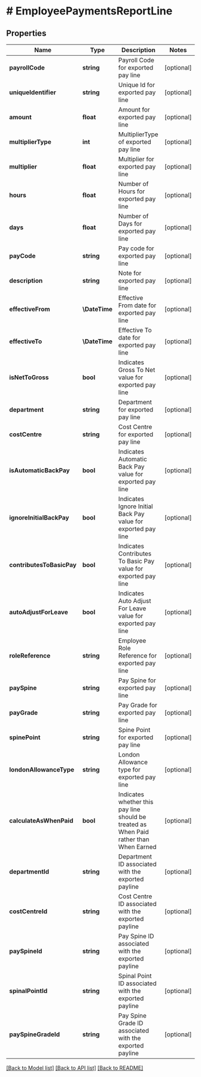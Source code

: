 # # EmployeePaymentsReportLine

## Properties

Name | Type | Description | Notes
------------ | ------------- | ------------- | -------------
**payrollCode** | **string** | Payroll Code for exported pay line | [optional]
**uniqueIdentifier** | **string** | Unique Id for exported pay line | [optional]
**amount** | **float** | Amount for exported pay line | [optional]
**multiplierType** | **int** | MultiplierType of exported pay line | [optional]
**multiplier** | **float** | Multiplier for exported pay line | [optional]
**hours** | **float** | Number of Hours for exported pay line | [optional]
**days** | **float** | Number of Days for exported pay line | [optional]
**payCode** | **string** | Pay code for exported pay line | [optional]
**description** | **string** | Note for exported pay line | [optional]
**effectiveFrom** | **\DateTime** | Effective From date for exported pay line | [optional]
**effectiveTo** | **\DateTime** | Effective To date for exported pay line | [optional]
**isNetToGross** | **bool** | Indicates Gross To Net value for exported pay line | [optional]
**department** | **string** | Department for exported pay line | [optional]
**costCentre** | **string** | Cost Centre for exported pay line | [optional]
**isAutomaticBackPay** | **bool** | Indicates Automatic Back Pay value for exported pay line | [optional]
**ignoreInitialBackPay** | **bool** | Indicates Ignore Initial Back Pay value for exported pay line | [optional]
**contributesToBasicPay** | **bool** | Indicates Contributes To Basic Pay value for exported pay line | [optional]
**autoAdjustForLeave** | **bool** | Indicates Auto Adjust For Leave value for exported pay line | [optional]
**roleReference** | **string** | Employee Role Reference for exported pay line | [optional]
**paySpine** | **string** | Pay Spine for exported pay line | [optional]
**payGrade** | **string** | Pay Grade for exported pay line | [optional]
**spinePoint** | **string** | Spine Point for exported pay line | [optional]
**londonAllowanceType** | **string** | London Allowance type for exported pay line | [optional]
**calculateAsWhenPaid** | **bool** | Indicates whether this pay line should be treated as When Paid rather than When Earned | [optional]
**departmentId** | **string** | Department ID associated with the exported payline | [optional]
**costCentreId** | **string** | Cost Centre ID associated with the exported payline | [optional]
**paySpineId** | **string** | Pay Spine ID associated with the exported payline | [optional]
**spinalPointId** | **string** | Spinal Point ID associated with the exported payline | [optional]
**paySpineGradeId** | **string** | Pay Spine Grade ID associated with the exported payline | [optional]

[[Back to Model list]](../../README.md#models) [[Back to API list]](../../README.md#endpoints) [[Back to README]](../../README.md)
